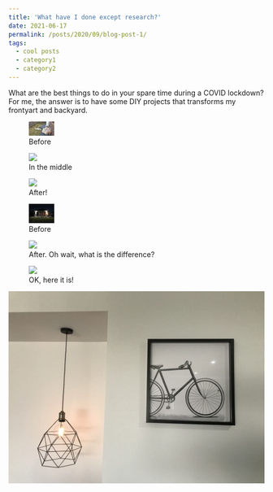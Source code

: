 ```yaml
---
title: 'What have I done except research?'
date: 2021-06-17
permalink: /posts/2020/09/blog-post-1/
tags:
  - cool posts
  - category1
  - category2
---
```


What are the best things to do in your spare time during a COVID lockdown? For me, the answer is to have some DIY projects that transforms my frontyart and backyard.

<p float="left">
  <figure>
    <img src="/images/life/P2.jpg" width="50" />
    <figcaption>Before</figcaption>
  </figure>
  <figure>
    <img src="/images/life/P2A.jpg" width="50" />
    <figcaption>In the middle</figcaption>
  </figure>
  <figure>
    <img src="/images/life/P2B.jpg" width="50" />
    <figcaption>After!</figcaption>
  </figure>
</p>

<p float="left">
  <figure>
    <img src="/images/life/P1.jpg" width="50" />
    <figcaption>Before</figcaption>
  </figure>
  <figure>
    <img src="/images/life/P1A.jpg" width="50" />
    <figcaption>After. Oh wait, what is the difference?</figcaption>
  </figure>
  <figure>
    <img src="/images/life/P1B.jpg" width="50" />
    <figcaption>OK, here it is!</figcaption>
  </figure>
</p>

![Maybe easier?](/images/life/P0.jpg)